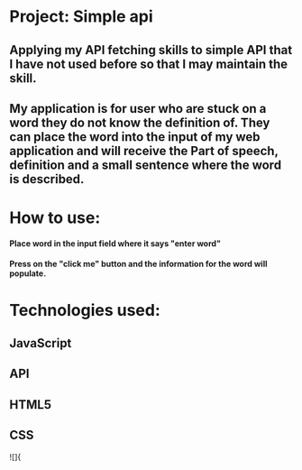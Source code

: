 # Project: Simple api
## Applying my API fetching skills to simple API that I have not used before so that I may maintain the skill.

## My application is for user who are stuck on a word they do not know the definition of. They can place the word into the input of my web application and will receive the Part of speech, definition and a small sentence where the word is described.

# How to use:
#### Place word in the input field where it says "enter word"
#### Press on the "click me" button and the information for the word will populate.

# Technologies used:
## JavaScript
## API
## HTML5
## CSS
![]{
